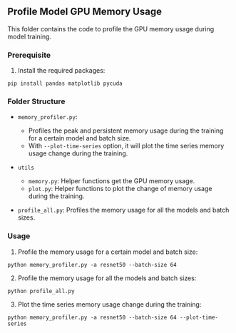 ## Profile Model GPU Memory Usage

This folder contains the code to profile the GPU memory usage during model training.

### Prerequisite

1. Install the required packages:
```
pip install pandas matplotlib pycuda
```

### Folder Structure

- `memory_profiler.py`: 
  - Profiles the peak and persistent memory usage during the training for a certain model and batch size.
  - With `--plot-time-series` option, it will plot the time series memory usage change during the training.

- `utils`
  - `memory.py`: Helper functions get the GPU memory usage.
  - `plot.py`: Helper functions to plot the change of memory usage during the training.

- `profile_all.py`: Profiles the memory usage for all the models and batch sizes.



### Usage

1. Profile the memory usage for a certain model and batch size:

```
python memory_profiler.py -a resnet50 --batch-size 64
```

2. Profile the memory usage for all the models and batch sizes:

```
python profile_all.py
```

3. Plot the time series memory usage change during the training:

```
python memory_profiler.py -a resnet50 --batch-size 64 --plot-time-series
```